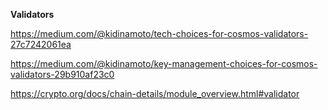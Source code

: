 
**Validators**



https://medium.com/@kidinamoto/tech-choices-for-cosmos-validators-27c7242061ea

https://medium.com/@kidinamoto/key-management-choices-for-cosmos-validators-29b910af23c0

https://crypto.org/docs/chain-details/module_overview.html#validator

